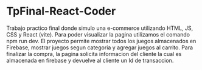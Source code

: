 # TpFinal-React-Coder
Trabajo practico final donde simulo una e-commerce utilizando HTML, JS, CSS y React (vite). Para poder visualizar la pagina utilizamos el comando npm run dev. El proyecto permite mostrar todos los juegos almacenados en Firebase, mostrar juegos segun categoria y agregar juegos al carrito. Para finalizar la compra, la pagina solicita informacion del cliente la cual es almacenada en firebase y devuelve al cliente un Id de transaccion.
